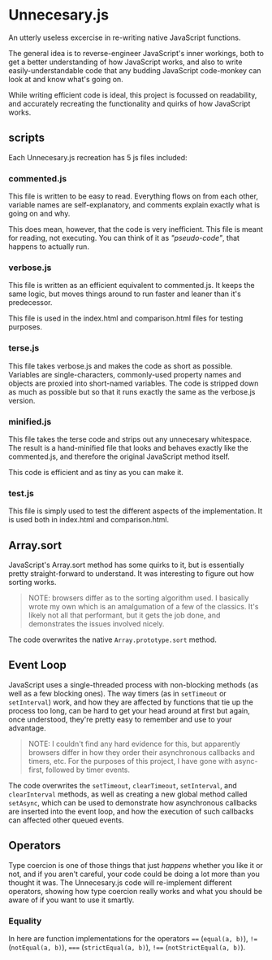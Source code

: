 # Unnecesary.js

An utterly useless excercise in re-writing native JavaScript functions.

The general idea is to reverse-engineer JavaScript's inner workings, 
both to get a better understanding of how JavaScript works, 
and also to write easily-understandable code that any budding JavaScript 
code-monkey can look at and know what's going on.

While writing efficient code is ideal, this project is focussed on readability, 
and accurately recreating the functionality and quirks of how JavaScript works.

## scripts
Each Unnecesary.js recreation has 5 js files included:

### commented.js
This file is written to be easy to read. Everything flows on from each other, variable names are 
self-explanatory, and comments explain exactly what is going on and why.

This does mean, however, that the code is very inefficient. This file is meant for reading, not 
executing. You can think of it as _"pseudo-code"_, that happens to actually run.

### verbose.js
This file is written as an efficient equivalent to commented.js. It keeps the same logic, but 
moves things around to run faster and leaner than it's predecessor.

This file is used in the index.html and comparison.html files for testing purposes.

### terse.js
This file takes verbose.js and makes the code as short as possible. Variables are 
single-characters, commonly-used property names and objects are proxied into short-named 
variables. The code is stripped down as much as possible but so that it runs exactly the same as 
the verbose.js version.

### minified.js
This file takes the terse code and strips out any unnecesary whitespace. The result is a 
hand-minified file that looks and behaves exactly like the commented.js, and therefore the 
original JavaScript method itself.

This code is efficient and as tiny as you can make it.

### test.js
This file is simply used to test the different aspects of the implementation. It is used both in 
index.html and comparison.html.


## Array.sort
JavaScript's Array.sort method has some quirks to it, but is essentially pretty straight-forward 
to understand. It was interesting to figure out how sorting works.

> NOTE: browsers differ as to the sorting algorithm used. I basically wrote my own which is an 
> amalgumation of a few of the classics. It's likely not all that performant, but it gets the 
> job done, and demonstrates the issues involved nicely.

The code overwrites the native `Array.prototype.sort` method.


## Event Loop

JavaScript uses a single-threaded process with non-blocking methods (as well as a few blocking 
ones). The way timers (as in `setTimeout` or `setInterval`) work, and how they are affected by 
functions that tie up the process too long, can be hard to get your head around at first but 
again, once understood, they're pretty easy to remember and use to your advantage.

> NOTE: I couldn't find any hard evidence for this, but apparently browsers differ in how they 
> order their asynchronous callbacks and timers, etc. For the purposes of this project, I have 
> gone with async-first, followed by timer events.

The code overwrites the `setTimeout`, `clearTimeout`, `setInterval`, and `clearInterval` 
methods, as well as creating a new global method called `setAsync`, which can be used to 
demonstrate how asynchronous callbacks are inserted into the event loop, and how the execution 
of such callbacks can affected other queued events.


## Operators
Type coercion is one of those things that just _happens_ whether you like it or not, and if you 
aren't careful, your code could be doing a lot more than you thought it was. The Unnecesary.js 
code will re-implement different operators, showing how type coercion really works and what you 
should be aware of if you want to use it smartly.

### Equality
In here are function implementations for the operators `==` (`equal(a, b)`), `!=` (`notEqual(a, b)`), 
`===` (`strictEqual(a, b)`), `!==` (`notStrictEqual(a, b)`).

